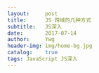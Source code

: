 ```yaml
---
layout:     post
title:      JS 跨域的几种方式
subtitle:   JS深入
date:       2017-07-14
author:     Ywg
header-img: img/home-bg.jpg
catalog:    true
tags: JavaScript JS深入
---
```


``` 

``` 
